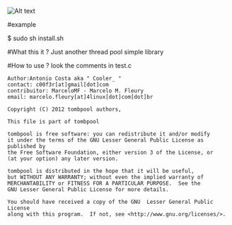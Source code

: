 ![Alt text](http://ertaislament.files.wordpress.com/2011/11/entomb.png)

#example 

$ sudo sh install.sh


#What this it ?
Just another thread pool simple library 

#How to use ?
look the comments in test.c

    Author:Antonio Costa aka " Cooler_ "
    contact: c00f3r[at]gmail[dot]com
    contribuitor: MarceloMF - Marcelo M. Fleury
    email: marcelo.fleury[at]4linux[dot]com[dot]br

    Copyright (C) 2012 tombpool authors,
    
    This file is part of tombpool
    
    tombpool is free software: you can redistribute it and/or modify
    it under the terms of the GNU Lesser General Public License as published by
    the Free Software Foundation, either version 3 of the License, or
    (at your option) any later version.

    tombpool is distributed in the hope that it will be useful,
    but WITHOUT ANY WARRANTY; without even the implied warranty of
    MERCHANTABILITY or FITNESS FOR A PARTICULAR PURPOSE.  See the
    GNU Lesser General Public License for more details.

    You should have received a copy of the GNU  Lesser General Public License
    along with this program.  If not, see <http://www.gnu.org/licenses/>.

